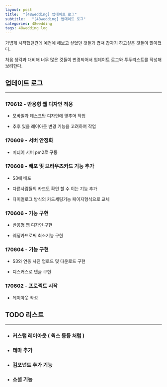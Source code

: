 ```yaml
---
layout: post
title:  "[48wedding] 업데이트 로그"
subtitle:   "[48wedding] 업데이트 로그"
categories: 48wedding
tags: 48wedding log
---
```


가볍게 시작했던건데 예전에 해보고 싶었던 것들과 겹쳐 갑자기 하고싶은 것들이 많아졌다.

처음 생각과 대비해 너무 많은 것들이 변경되어서 업데이트 로그와 투두리스트를 작성해보려한다.

## 업데이트 로그

---

### 170612 - 반응형 웹 디자인 적용

- 모바일과 데스크탑 디자인에 맞추어 작업

- 추후 있을 레이아웃 변경 기능을 고려하여 작업

### 170609 - 서버 안정화

- 미티어 서버 pm2로 구동

### 170608 - 배포 및 브라우즈카드 기능 추가

- S3에 배포

- 다른사람들의 카드도 확인 할 수 이는 기능 추가

- 다이얼로그 방식의 카드세팅기능 페이지형식으로 교체

### 170606 - 기능 구현

- 반응형 웹 디자인 구현

- 웨딩카드로써 최소기능 구현

### 170604 -  기능 구현

- S3와 연동 사진 업로드 및 다운로드 구현

- 디스커스로 댓글 구현

### 170602 - 프로젝트 시작 

- 레이아웃 작성

## TODO 리스트

---

- ### 커스텀 레이아웃 ( 윅스 등등 처럼 )

- ### 테마 추가

- ### 컴포넌트 추가 기능

- ### 소셜 기능

